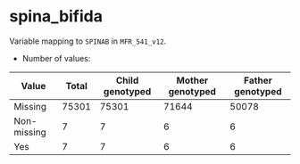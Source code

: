 # spina_bifida
Variable mapping to `SPINAB` in `MFR_541_v12`.
- Number of values:

| Value | Total | Child genotyped | Mother genotyped | Father genotyped |
| ----- | ----- | --------------- | ---------------- | ---------------- |
| Missing | 75301 | 75301 | 71644 | 50078 |
| Non-missing | 7 | 7 | 6 | 6 |
| Yes | 7 | 7 | 6 |6 |



